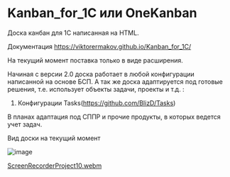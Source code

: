 # Kanban_for_1C или OneKanban
Доска канбан для 1С написанная на HTML.

Документация https://viktorermakov.github.io/Kanban_for_1C/

На текущий момент поставка только в виде расширения.

Начиная с версии 2.0 доска работает в любой конфигурации написанной на основе БСП.
А так же доска адаптируется под готовые решения, т.е. использует объекты задачи, проекты и т.д. :
1. Конфигурации Tasks(https://github.com/BlizD/Tasks)

В планах адаптация под СППР и прочие продукты, в которых ведется учет задач.

Вид доски на текущий момент

![image](https://github.com/user-attachments/assets/c0e12876-608d-45d4-bcca-6697a68f6f95)

[ScreenRecorderProject10.webm](https://github.com/user-attachments/assets/02b883ec-fe69-4d6c-8298-2d9b2753a9d1)
